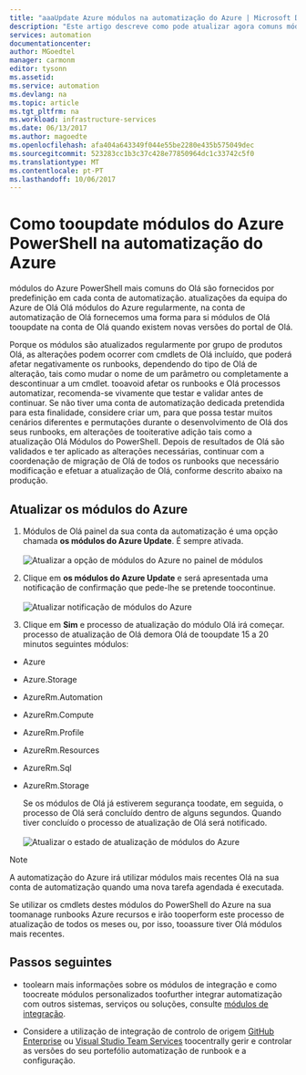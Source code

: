 ```yaml
---
title: "aaaUpdate Azure módulos na automatização do Azure | Microsoft Docs"
description: "Este artigo descreve como pode atualizar agora comuns módulos do PowerShell do Azure fornecidos por predefinição na automatização do Azure."
services: automation
documentationcenter: 
author: MGoedtel
manager: carmonm
editor: tysonn
ms.assetid: 
ms.service: automation
ms.devlang: na
ms.topic: article
ms.tgt_pltfrm: na
ms.workload: infrastructure-services
ms.date: 06/13/2017
ms.author: magoedte
ms.openlocfilehash: afa404a643349f044e55be2280e435b575049dec
ms.sourcegitcommit: 523283cc1b3c37c428e77850964dc1c33742c5f0
ms.translationtype: MT
ms.contentlocale: pt-PT
ms.lasthandoff: 10/06/2017
---
```

# <a name="how-tooupdate-azure-powershell-modules-in-azure-automation"></a>Como tooupdate módulos do Azure PowerShell na automatização do Azure

módulos do Azure PowerShell mais comuns do Olá são fornecidos por predefinição em cada conta de automatização.  atualizações da equipa do Azure de Olá Olá módulos do Azure regularmente, na conta de automatização de Olá fornecemos uma forma para si módulos de Olá tooupdate na conta de Olá quando existem novas versões do portal de Olá.  

Porque os módulos são atualizados regularmente por grupo de produtos Olá, as alterações podem ocorrer com cmdlets de Olá incluído, que poderá afetar negativamente os runbooks, dependendo do tipo de Olá de alteração, tais como mudar o nome de um parâmetro ou completamente a descontinuar a um cmdlet. tooavoid afetar os runbooks e Olá processos automatizar, recomenda-se vivamente que testar e validar antes de continuar.  Se não tiver uma conta de automatização dedicada pretendida para esta finalidade, considere criar um, para que possa testar muitos cenários diferentes e permutações durante o desenvolvimento de Olá dos seus runbooks, em alterações de tooiterative adição tais como a atualização Olá Módulos do PowerShell.  Depois de resultados de Olá são validados e ter aplicado as alterações necessárias, continuar com a coordenação de migração de Olá de todos os runbooks que necessário modificação e efetuar a atualização de Olá, conforme descrito abaixo na produção.     

## <a name="updating-azure-modules"></a>Atualizar os módulos do Azure

1. Módulos de Olá painel da sua conta da automatização é uma opção chamada **os módulos do Azure Update**.  É sempre ativada.<br><br> ![Atualizar a opção de módulos do Azure no painel de módulos](media/automation-update-azure-modules/automation-update-azure-modules-option.png)

2. Clique em **os módulos do Azure Update** e será apresentada uma notificação de confirmação que pede-lhe se pretende toocontinue.<br><br> ![Atualizar notificação de módulos do Azure](media/automation-update-azure-modules/automation-update-azure-modules-popup.png)

3. Clique em **Sim** e processo de atualização do módulo Olá irá começar.  processo de atualização de Olá demora Olá de tooupdate 15 a 20 minutos seguintes módulos:

  * Azure
  * Azure.Storage
  * AzureRm.Automation
  * AzureRm.Compute
  * AzureRm.Profile
  * AzureRm.Resources
  * AzureRm.Sql
  * AzureRm.Storage

    Se os módulos de Olá já estiverem segurança toodate, em seguida, o processo de Olá será concluído dentro de alguns segundos.  Quando tiver concluído o processo de atualização de Olá será notificado.<br><br> ![Atualizar o estado de atualização de módulos do Azure](media/automation-update-azure-modules/automation-update-azure-modules-updatestatus.png)

> [!NOTE]
> A automatização do Azure irá utilizar módulos mais recentes Olá na sua conta de automatização quando uma nova tarefa agendada é executada.    

Se utilizar os cmdlets destes módulos do PowerShell do Azure na sua toomanage runbooks Azure recursos e irão tooperform este processo de atualização de todos os meses ou, por isso, tooassure tiver Olá módulos mais recentes.

## <a name="next-steps"></a>Passos seguintes

* toolearn mais informações sobre os módulos de integração e como toocreate módulos personalizados toofurther integrar automatização com outros sistemas, serviços ou soluções, consulte [módulos de integração](automation-integration-modules.md).

* Considere a utilização de integração de controlo de origem [GitHub Enterprise](automation-scenario-source-control-integration-with-github-ent.md) ou [Visual Studio Team Services](automation-scenario-source-control-integration-with-vsts.md) toocentrally gerir e controlar as versões do seu portefólio automatização de runbook e a configuração.  
